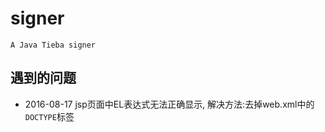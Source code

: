 # signer
    A Java Tieba signer
## 遇到的问题
- 2016-08-17 jsp页面中EL表达式无法正确显示, 解决方法:去掉web.xml中的```DOCTYPE```标签